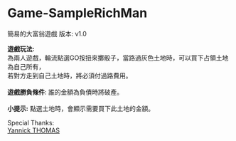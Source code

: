 # Game-SampleRichMan
簡易的大富翁遊戲 版本: v1.0

<b>遊戲玩法:</b> </br>
為兩人遊戲，輪流點選GO按扭來擲骰子，當路過灰色土地時，可以買下占領土地為自己所有，</br>
若對方走到自己土地時，將必須付過路費用。
</br>
</br>
<b>遊戲勝負條件</b>: 誰的金額為負債時將破產。
</br>
</br>
<b>小提示:</b> 點選土地時，會顯示需要買下此土地的金額。

Special Thanks:
</br>
<a href="https://codepen.io/pukidepa/">Yannick THOMAS</a>
